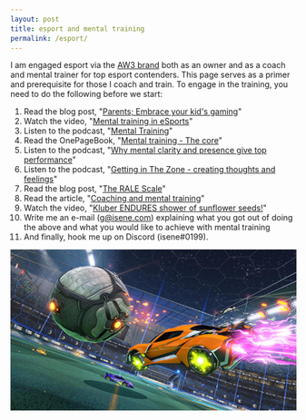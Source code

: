 ```yaml
---
layout: post
title: esport and mental training
permalink: /esport/
---
```

I am engaged esport via the [AW3 brand](https://aw3.no) both as an owner and
as a coach and mental trainer for top esport contenders. This page serves as a
primer and prerequisite for those I coach and train. To engage in the
training, you need to do the following before we start:

1. Read the blog post, "[Parents; Embrace your kid's gaming](https://isene.org/2019/11/Esport.html)"
2. Watch the video, "[Mental training in eSports](https://isene.org/2020/04/eSports.html)"
3. Listen to the podcast, "[Mental Training](https://isene.org/2018/11/Podcast-MentalTraining.html)"
4. Read the OnePageBook, "[Mental training - The core](https://isene.org/onepagebooks/#1pb-2-mental-training---the-core)"
5. Listen to the podcast, "[Why mental clarity and presence give top performance](https://isene.org/2021/02/Podcast-TopPerformance.html)"
6. Listen to the podcast, "[Getting in The Zone - creating thoughts and feelings](https://isene.org/2021/05/Podcast-TheZone.html)"
7. Read the blog post, "[The RALE Scale](https://isene.org/2020/03/RALE.html)"
8. Read the article, "[Coaching and mental training](https://www.dropbox.com/s/v34py48xp9nlcu1/coaching.pdf?raw=1)"
9. Watch the video, "[Kluber ENDURES shower of sunflower seeds!](https://www.youtube.com/watch?v=65wdkNtSJeU)"
10. Write me an e-mail (g@isene.com) explaining what you got out of doing the above and what you would like to achieve with mental training
11. And finally, hook me up on Discord (isene#0199).

<center><img src="/assets/posts/esport6.jpg" /></center>
